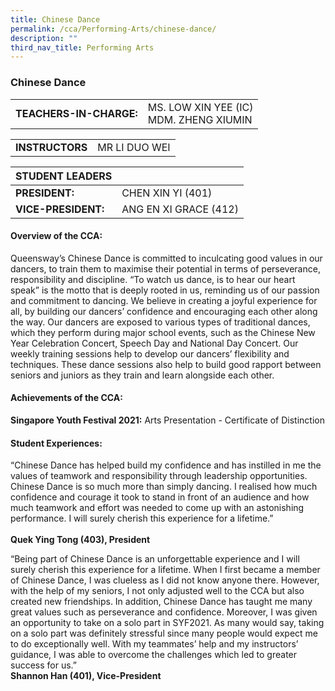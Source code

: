 ```yaml
---
title: Chinese Dance
permalink: /cca/Performing-Arts/chinese-dance/
description: ""
third_nav_title: Performing Arts
---
```

### Chinese Dance

|  	|  	|
|---	|---	|
| **TEACHERS-IN-CHARGE:** 	| MS. LOW XIN YEE (IC) <br> MDM. ZHENG XIUMIN 	|

|  	|  	|
|---	|---	|
| **INSTRUCTORS** 	| MR LI DUO WEI |

| STUDENT LEADERS 	|  	|
|---	|---	|
| **PRESIDENT:** 	| CHEN XIN YI (401)	|
| **VICE-PRESIDENT:** 	| ANG EN XI GRACE (412)	|


#### Overview of the CCA:

Queensway’s Chinese Dance is committed to inculcating good values in our dancers, to train them to maximise their potential in terms of perseverance, responsibility and discipline. “To watch us dance, is to hear our heart speak” is the motto that is deeply rooted in us, reminding us of our passion and commitment to dancing. We believe in creating a joyful experience for all, by building our dancers’ confidence and encouraging each other along the way. Our dancers are exposed to various types of traditional dances, which they perform during major school events, such as the Chinese New Year Celebration Concert, Speech Day and National Day Concert. Our weekly training sessions help to develop our dancers’ flexibility and techniques. These dance sessions also help to build good rapport between seniors and juniors as they train and learn alongside each other.  


#### Achievements of the CCA:

**Singapore Youth Festival 2021:** Arts Presentation - Certificate of Distinction

  

#### Student Experiences:

“Chinese Dance has helped build my confidence and has instilled in me the values of teamwork and responsibility through leadership opportunities. Chinese Dance is so much more than simply dancing. I realised how much confidence and courage it took to stand in front of an audience and how much teamwork and effort was needed to come up with an astonishing performance. I will surely cherish this experience for a lifetime.”  
<br> **Quek Ying Tong (403), President**

“Being part of Chinese Dance is an unforgettable experience and I will surely cherish this experience for a lifetime. When I first became a member of Chinese Dance, I was clueless as I did not know anyone there. However, with the help of my seniors, I not only adjusted well to the CCA but also created new friendships. In addition, Chinese Dance has taught me many great values such as perseverance and confidence. Moreover, I was given an opportunity to take on a solo part in SYF2021. As many would say, taking on a solo part was definitely stressful since many people would expect me to do exceptionally well. With my teammates’ help and my instructors’ guidance, I was able to overcome the challenges which led to greater success for us.”
<br> **Shannon Han (401), Vice-President**